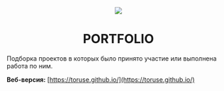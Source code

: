 <p align="center">
    <img src="https://toruse.github.io/build/portfolio/76x76.png">
</p>
<h1 align="center">PORTFOLIO</h1>

Подборка проектов в которых было принято участие или выполнена работа по ним.

__Веб-версия:__ [https://toruse.github.io/](https://toruse.github.io/)
